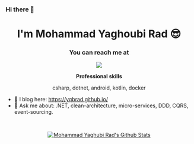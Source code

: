 ### Hi there 👋
<h1 align="center">I'm Mohammad Yaghoubi Rad 😎</h1>

<h3 align="center">You can reach me at</h2>
<p align="center">
  <a href="https://www.linkedin.com/in/mohammad-yaqubi-rad-a41153198" target="_blank">
  <img src="https://img.icons8.com/fluent/48/000000/linkedin.png" />
 </a>
</p>

<p align="center"> 
 <strong>
  Professional skills
  </strong>
</p>

<p align="center"> 
  csharp, dotnet, android, kotlin, docker
</p>

- 📃 I blog here: https://yqbrad.github.io/
- 💬 Ask me about: .NET, clean-architecture, micro-services, DDD, CQRS, event-sourcing.
</br>

<p align="center">
 <a href="#" alt="Mohammad Yaghubi Rad's github stats"> <img align="center" src="https://github-readme-stats.vercel.app/api?username=yqbrad&include_all_commits=true&count_private=true&show_icons=true&line_height=20&title_color=7A7ADB&icon_color=2234AE&text_color=D3D3D3&bg_color=0,000000,130F40" alt="Mohammad Yaghubi Rad's Github Stats"></a>
</p>
